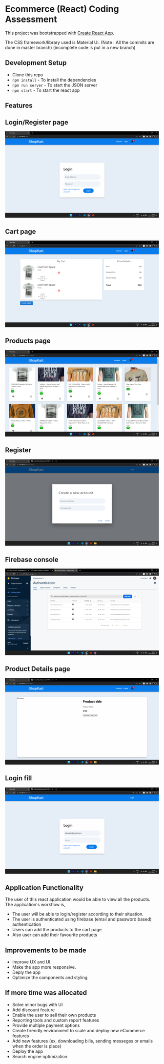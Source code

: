 
# Ecommerce (React) Coding Assessment

This project was bootstrapped with [Create React App](https://github.com/facebook/create-react-app).

The CSS framework/library used is Material UI.
(Note : All the commits are done in master branch)
(incomplete code is put in a new branch)

## Development Setup

- Clone this repo
- `npm install` - To install the dependencies
- `npm run server` - To start the JSON server
- `npm start` - To start the react app
## Features

## Login/Register page
![Login page](https://github.com/AshwathSpark/kryptotask19BIT0222/blob/master/src/capture/3.png)
## Cart page
![Cart page](https://github.com/AshwathSpark/kryptotask19BIT0222/blob/master/src/capture/2.png)
## Products page
![Login page](https://github.com/AshwathSpark/kryptotask19BIT0222/blob/master/src/capture/1.png)
## Register
![Register page](https://github.com/AshwathSpark/kryptotask19BIT0222/blob/master/src/capture/5.png)
## Firebase console
![Firebase console page](https://github.com/AshwathSpark/kryptotask19BIT0222/blob/master/src/capture/7.png)
## Product Details page
![Product detials page](https://github.com/AshwathSpark/kryptotask19BIT0222/blob/master/src/capture/4.png)
## Login fill
![Login fill page](https://github.com/AshwathSpark/kryptotask19BIT0222/blob/master/src/capture/6.png)

## Application Functionality

The user of this react application would be able to view all the products. The application's  workflow is,

- The user will be able to login/register according to their situation.
- The user is authenticated using firebase (email and password based) authentication
- Users can add the products to the cart page
- Also user can add their favourite products


## Improvements to be made

- Improve UX and UI.
- Make the app more responsive.
- Deply the app
- Optimize the components and styling


## If more time was allocated

- Solve minor bugs with UI
- Add discount feature
- Enable the user to sell their own products
- Reporting tools and custom report features
- Provide multiple payment options
- Create friendly environment to scale and deploy new eCommerce features
- Add new features (ex, downloading bills, sending messeges or emails when the order is place)
- Deploy the app
- Search engine optimization

